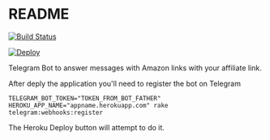 # README

[![Build Status](https://app.travis-ci.com/acdesouza/telegram_bot_amazon_affiliate_rails.svg?branch=main)](https://app.travis-ci.com/acdesouza/telegram_bot_amazon_affiliate_rails)

[![Deploy](https://www.herokucdn.com/deploy/button.svg)](https://heroku.com/deploy?template=https://github.com/acdesouza/telegram_bot_amazon_affiliate_rails)

Telegram Bot to answer messages with Amazon links with your affiliate link.


After deply the application you'll need to register the bot on Telegram

```
TELEGRAM_BOT_TOKEN="TOKEN_FROM_BOT_FATHER" HEROKU_APP_NAME="appname.herokuapp.com" rake telegram:webhooks:register
```

The Heroku Deploy button will attempt to do it.
